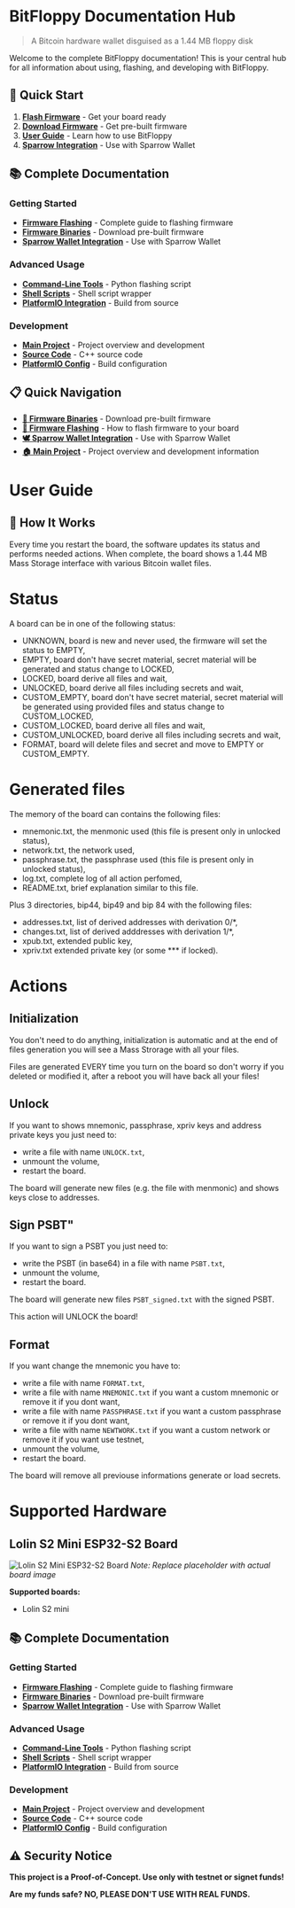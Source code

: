 # BitFloppy Documentation Hub

> A Bitcoin hardware wallet disguised as a 1.44 MB floppy disk

Welcome to the complete BitFloppy documentation! This is your central hub for all information about using, flashing, and developing with BitFloppy.

## 🚀 Quick Start

1. **[Flash Firmware](flashing.md)** - Get your board ready
2. **[Download Firmware](binaries/)** - Get pre-built firmware
3. **[User Guide](#user-guide)** - Learn how to use BitFloppy
4. **[Sparrow Integration](sparrow.md)** - Use with Sparrow Wallet

## 📚 Complete Documentation

### Getting Started
- **[Firmware Flashing](flashing.md)** - Complete guide to flashing firmware
- **[Firmware Binaries](binaries/)** - Download pre-built firmware
- **[Sparrow Wallet Integration](sparrow.md)** - Use with Sparrow Wallet

### Advanced Usage
- **[Command-Line Tools](../flash_board.py)** - Python flashing script
- **[Shell Scripts](../flash_board.sh)** - Shell script wrapper
- **[PlatformIO Integration](../flash_pio.py)** - Build from source

### Development
- **[Main Project](../README.md)** - Project overview and development
- **[Source Code](../src/)** - C++ source code
- **[PlatformIO Config](../platformio.ini)** - Build configuration

## 📋 Quick Navigation

- **[💾 Firmware Binaries](binaries/)** - Download pre-built firmware
- **[🔧 Firmware Flashing](flashing.md)** - How to flash firmware to your board
- **[🕊️ Sparrow Wallet Integration](sparrow.md)** - Use with Sparrow Wallet
- **[🏠 Main Project](../README.md)** - Project overview and development information

# User Guide

## 🎯 How It Works

Every time you restart the board, the software updates its status and performs needed actions. When complete, the board shows a 1.44 MB Mass Storage interface with various Bitcoin wallet files.

# Status

A board can be in one of the following status: 
- UNKNOWN, board is new and never used, the firmware will set the status to EMPTY,
- EMPTY, board don't have secret material, secret material will be generated and status change to LOCKED,
- LOCKED, board derive all files and wait,
- UNLOCKED, board derive all files including secrets and wait,
- CUSTOM_EMPTY, board don't have secret material, secret material will be generated using provided files and status change to CUSTOM_LOCKED,
- CUSTOM_LOCKED, board derive all files and wait,
- CUSTOM_UNLOCKED,  board derive all files including secrets and wait,
- FORMAT, board will delete files and secret and move to EMPTY or CUSTOM_EMPTY.

# Generated files

The memory of the board can contains the following files:
- mnemonic.txt, the menmonic used (this file is present only in unlocked status),
- network.txt, the network used,
- passphrase.txt, the passphrase used (this file is present only in unlocked status),
- log.txt, complete log of all action perfomed,
- README.txt, brief explanation similar to this file.

Plus 3 directories, bip44, bip49 and bip 84 with the following files:
- addresses.txt, list of derived addresses with derivation 0/*,
- changes.txt, list of derived adddresses with derivation 1/*,
- xpub.txt, extended public key,
- xpriv.txt extended private key (or some *** if locked).

# Actions

## Initialization

You don't need to do anything, initialization is automatic and at the end of files generation you will see a Mass Strorage with all your files.

Files are generated EVERY time you turn on the board so don't worry if you deleted or modified it, after a reboot you will have back all your files!

## Unlock

If you want to shows mnemonic, passphrase, xpriv keys and address private keys you just need to:

- write a file with name `UNLOCK.txt`,
- unmount the volume,
- restart the board.

The board will generate new files (e.g. the file with menmonic) and shows keys close to addresses.

## Sign PSBT"

If you want to sign a PSBT you just need to:

- write the PSBT (in base64) in a file with name `PSBT.txt`,
- unmount the volume,
- restart the board.

The board will generate new files `PSBT_signed.txt` with the signed PSBT.

This action will UNLOCK the board!

## Format

If you want change the mnemonic you have to:

- write a file with name `FORMAT.txt`,
- write a file with name `MNEMONIC.txt` if you want a custom mnemonic or remove it if you dont want,
- write a file with name `PASSPHRASE.txt` if you want a custom passphrase or remove it if you dont want,
- write a file with name `NEWTWORK.txt` if you want a custom network or remove it if you want use testnet,
- unmount the volume,
- restart the board.

The board will remove all previouse informations generate or load secrets.

# Supported Hardware

## Lolin S2 Mini ESP32-S2 Board

![Lolin S2 Mini ESP32-S2 Board](images/lolin_s2_mini.jpg)
*Note: Replace placeholder with actual board image*

**Supported boards:**
- Lolin S2 mini

## 📚 Complete Documentation

### Getting Started
- **[Firmware Flashing](flashing.md)** - Complete guide to flashing firmware
- **[Firmware Binaries](binaries/)** - Download pre-built firmware
- **[Sparrow Wallet Integration](sparrow.md)** - Use with Sparrow Wallet

### Advanced Usage
- **[Command-Line Tools](../flash_board.py)** - Python flashing script
- **[Shell Scripts](../flash_board.sh)** - Shell script wrapper
- **[PlatformIO Integration](../flash_pio.py)** - Build from source

### Development
- **[Main Project](../README.md)** - Project overview and development
- **[Source Code](../src/)** - C++ source code
- **[PlatformIO Config](../platformio.ini)** - Build configuration

## ⚠️ Security Notice

**This project is a Proof-of-Concept. Use only with testnet or signet funds!**

**Are my funds safe? NO, PLEASE DON'T USE WITH REAL FUNDS.**
